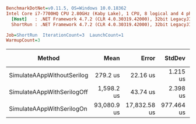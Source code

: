 ``` ini

BenchmarkDotNet=v0.11.5, OS=Windows 10.0.18362
Intel Core i7-7700HQ CPU 2.80GHz (Kaby Lake), 1 CPU, 8 logical and 4 physical cores
  [Host]   : .NET Framework 4.7.2 (CLR 4.0.30319.42000), 32bit LegacyJIT-v4.8.4010.0
  ShortRun : .NET Framework 4.7.2 (CLR 4.0.30319.42000), 32bit LegacyJIT-v4.8.4010.0

Job=ShortRun  IterationCount=3  LaunchCount=1  
WarmupCount=3  

```
|                     Method |        Mean |        Error |     StdDev |  Ratio | RatioSD |     Gen 0 | Gen 1 | Gen 2 |   Allocated |
|--------------------------- |------------:|-------------:|-----------:|-------:|--------:|----------:|------:|------:|------------:|
| SimulateAAppWithoutSerilog |    279.2 us |     22.16 us |   1.215 us |   1.00 |    0.00 |   41.5039 |     - |     - |   128.27 KB |
| SimulateAAppWithSerilogOff |  1,598.2 us |     43.74 us |   2.398 us |   5.72 |    0.02 |  347.6563 |     - |     - |  1071.64 KB |
|  SimulateAAppWithSerilogOn | 93,080.9 us | 17,832.58 us | 977.464 us | 333.36 |    2.36 | 9166.6667 |     - |     - | 28336.94 KB |
